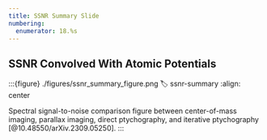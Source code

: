 ```yaml
---
title: SSNR Summary Slide
numbering:
  enumerator: 18.%s
---
```


## SSNR Convolved With Atomic Potentials

:::{figure} ./figures/ssnr_summary_figure.png
:label: ssnr-summary
:align: center

Spectral signal-to-noise comparison figure between center-of-mass imaging, parallax imaging, direct ptychography, and iterative ptychography [@10.48550/arXiv.2309.05250].
:::
